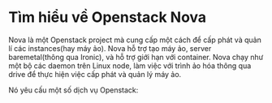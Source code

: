 # Tìm hiểu về Openstack Nova

Nova là một Openstack project mà cung cấp một cách để cấp phát và quản lí các instances(hay máy ảo). Nova hỗ trợ tạo máy ảo, server baremetal(thông qua Ironic), và hỗ trợ giới hạn với container. Nova chạy như một bộ các daemon trên Linux node, làm việc với trình ảo hóa thông qua drive để thực hiện việc cấp phát và quản lý máy ảo. 

Nó yêu cấu một số dịch vụ Openstack: